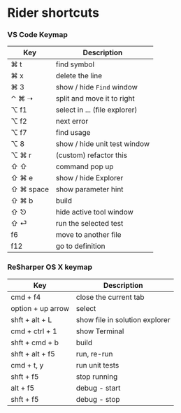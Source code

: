 # Rider shortcuts


### VS Code Keymap

Key | Description
-- | --
⌘ t | find symbol
⌘ x | delete the line
⌘ 3 | show / hide `Find` window
⌃ ⌘ ➝ | split and move it to right
⌥ f1 | select in ... (file explorer)
⌥ f2 | next error
⌥ f7 | find usage
⌥ 8 | show / hide unit test window
⌥ ⌘ r | (custom) refactor this
⇧ ⇧ | command pop up
⇧ ⌘ e | show / hide Explorer
⇧ ⌘ space | show parameter hint
⇧ ⌘ b | build
⇧ ⎋ | hide active tool window
⇧ ⏎ | run the selected test
f6 | move to another file
f12 | go to definition

### ReSharper OS X keymap

Key | Description
-- | --
cmd + f4 | close the current tab
option + up arrow | select
shft + alt + L | show file in solution explorer
cmd + ctrl + 1 | show Terminal
shft + cmd + b | build
shft + alt + f5 | run, re-run
cmd + t, y | run unit tests
shft + f5 | stop running
alt + f5 | debug - start
shft + f5 | debug - stop
